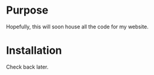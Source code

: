 # Purpose

Hopefully, this will soon house all the code for my website.

# Installation

Check back later.
